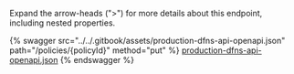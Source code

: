 Expand the arrow-heads (">") for more details about this endpoint, including nested properties.  

 {% swagger src="../../.gitbook/assets/production-dfns-api-openapi.json" path="/policies/{policyId}" method="put" %}
[production-dfns-api-openapi.json](../../.gitbook/assets/production-dfns-api-openapi.json)
{% endswagger %}
